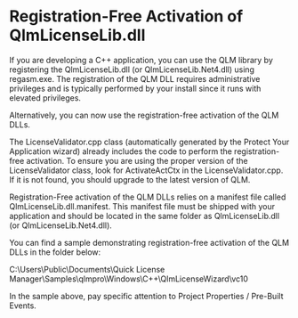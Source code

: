 # Registration-Free Activation of QlmLicenseLib.dll

If you are developing a C++ application, you can use the QLM library by registering the QlmLicenseLib.dll (or QlmLicenseLib.Net4.dll) using regasm.exe. The registration of the QLM DLL requires administrative privileges and is typically performed by your install since it runs with elevated privileges.

Alternatively, you can now use the registration-free activation of the QLM DLLs.&#x20;

The LicenseValidator.cpp class (automatically generated by the Protect Your Application wizard) already includes the code to perform the registration-free activation. To ensure you are using the proper version of the LicenseValidator class, look for ActivateActCtx in the LicenseValidator.cpp. If it is not found, you should upgrade to the latest version of QLM.

Registration-Free activation of the QLM DLLs relies on a manifest file called QlmLicenseLib.dll.manifest. This manifest file must be shipped with your application and should be located in the same folder as QlmLicenseLib.dll (or QlmLicenseLib.Net4.dll).

You can find a sample demonstrating registration-free activation of the QLM DLLs in the folder below:

C:\Users\Public\Documents\Quick License Manager\Samples\qlmpro\Windows\C++\QlmLicenseWizard\vc10

In the sample above, pay specific attention to Project Properties / Pre-Built Events.
